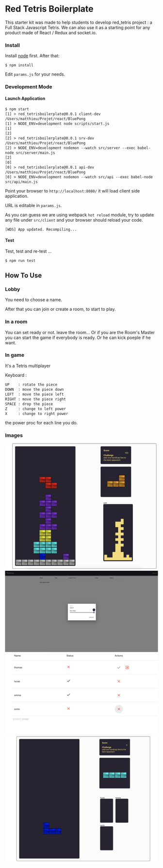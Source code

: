 # Red Tetris Boilerplate

This starter kit was made to help students to develop red_tetris project : a Full Stack Javascript Tetris. We can also use it as a starting point for any product made of React / Redux and socket.io.

### Install

Install [node](https://nodejs.org/en/) first. After that:

```
$ npm install
```

Edit `params.js` for your needs.


### Development Mode

#### Launch Application

```
$ npm start
[1] > red_tetrisboilerplate@0.0.1 client-dev /Users/matthieu/Projet/react/BluePong
[1] > NODE_ENV=development node scripts/start.js
[1]
[2]
[2] > red_tetrisboilerplate@0.0.1 srv-dev /Users/matthieu/Projet/react/BluePong
[2] > NODE_ENV=development nodemon --watch src/server --exec babel-node src/server/main.js
[2]
[0]
[0] > red_tetrisboilerplate@0.0.1 api-dev /Users/matthieu/Projet/react/BluePong
[0] > NODE_ENV=development nodemon --watch src/api --exec babel-node src/api/main.js
```

Point your browser to `http://localhost:8080/` it will load client side application.

URL is editable in `params.js`.

As you can guess we are using webpack `hot reload` module, try to update any file under `src/client` and your browser should reload your code.

```
[WDS] App updated. Recompiling...
```


#### Test

Test, test and re-test …

```
$ npm run test
```

## How To Use

### Lobby

You need to choose a name.

After that you can join or create a room, to start to play.

### In a room

You can set ready or not. leave the room... Or if you are the Room's Master you can start the game if everybody is ready. Or he can kick poeple if he want.

### In game

It's a Tetris multiplayer

Keyboard :

```
UP    : rotate the piece
DOWN  : move the piece down
LEFT  : move the piece left
RIGHT : move the piece right
SPACE : drop the piece
Z     : change to left power
X     : change to right power
```
the power proc for each line you do.

### Images
![alt text](./Images/1v1_game.png)
![alt text](./Images/create_room.png)
![alt text](./Images/room.png)
![alt text](./Images/multi_game.png)